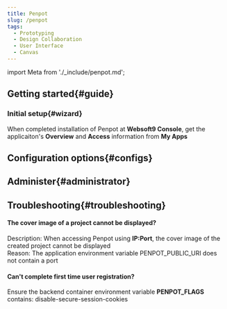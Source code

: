 ```yaml
---
title: Penpot
slug: /penpot
tags:
  - Prototyping
  - Design Collaboration
  - User Interface
  - Canvas
---
```


import Meta from './_include/penpot.md';

<Meta name="meta" />

## Getting started{#guide}

### Initial setup{#wizard}

When completed installation of Penpot at **Websoft9 Console**, get the applicaiton's **Overview** and **Access** information from **My Apps**  


## Configuration options{#configs}

## Administer{#administrator}

## Troubleshooting{#troubleshooting}

#### The cover image of a project cannot be displayed?

Description: When accessing Penpot using **IP:Port**, the cover image of the created project cannot be displayed    
Reason: The application environment variable PENPOT_PUBLIC_URI does not contain a port    

#### Can't complete first time user registration?

Ensure the backend container environment variable **PENPOT_FLAGS** contains: disable-secure-session-cookies

